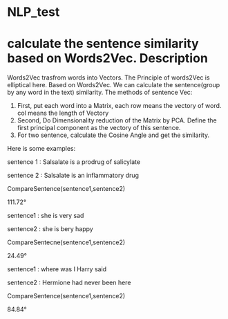 # NLP_test
calculate the sentence similarity based on Words2Vec.
Description
===========
Words2Vec trasfrom words into Vectors. The Principle of words2Vec is elliptical here.
Based on Words2Vec. We can calculate the sentence(group by any word in the text) similarity.
The methods of sentence Vec:
  1. First, put each word into a Matrix, each row means the vectory of word. col means the length of Vectory
  2. Second, Do Dimensionality reduction of the Matrix by PCA. Define the first principal component as the vectory of this sentence.
  3. For two sentence, calculate the Cosine Angle and get the similarity.


Here is some examples:

  sentence 1 : Salsalate is a prodrug of salicylate
  
  sentence 2 : Salsalate is an inflammatory drug
  
  CompareSentence(sentence1,sentence2)
  
  111.72°
  
  
  sentence1 : she is very sad
  
  sentence2 : she is bery happy
 
  CompareSentecne(sentence1,sentence2)
  
  24.49°
  
  
  sentence1 : where was I Harry said
  
  sentence2 : Hermione had never been here
  
  CompareSentence(sentence1,sentence2)
  
  84.84°
